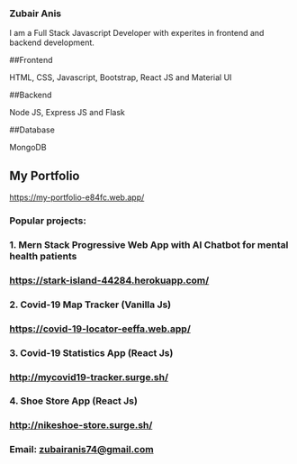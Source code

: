 ### Zubair Anis

I am a Full Stack Javascript Developer with experites in frontend and backend development.

##Frontend

HTML, CSS, Javascript, Bootstrap, React JS and Material UI 

##Backend

Node JS, Express JS and Flask

##Database

MongoDB

## My Portfolio

https://my-portfolio-e84fc.web.app/

### Popular projects:
### 1. Mern Stack Progressive Web App with AI Chatbot for mental health patients
### https://stark-island-44284.herokuapp.com/
### 2. Covid-19 Map Tracker (Vanilla Js)
### https://covid-19-locator-eeffa.web.app/
### 3. Covid-19 Statistics App (React Js)
### http://mycovid19-tracker.surge.sh/
### 4. Shoe Store App (React Js)
### http://nikeshoe-store.surge.sh/
### Email: zubairanis74@gmail.com







